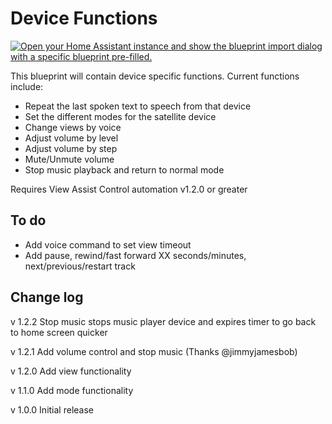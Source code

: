 # Device Functions

[![Open your Home Assistant instance and show the blueprint import dialog with a specific blueprint pre-filled.](https://my.home-assistant.io/badges/blueprint_import.svg)](https://my.home-assistant.io/redirect/blueprint_import/?blueprint_url=https%3A%2F%2Fraw.githubusercontent.com%2Fdinki%2FView-Assist%2Fmain%2FView+Assist+custom+sentences%2FDevice+Functions%2Fblueprint-devicefunctions.yaml)

This blueprint will contain device specific functions.  Current functions include:

* Repeat the last spoken text to speech from that device
* Set the different modes for the satellite device
* Change views by voice
* Adjust volume by level
* Adjust volume by step
* Mute/Unmute volume
* Stop music playback and return to normal mode

Requires View Assist Control automation v1.2.0 or greater

## To do

* Add voice command to set view timeout
* Add pause, rewind/fast forward XX seconds/minutes, next/previous/restart track

## Change log

v 1.2.2 Stop music stops music player device and expires timer to go back to home screen quicker

v 1.2.1 Add volume control and stop music (Thanks @jimmyjamesbob)

v 1.2.0 Add view functionality

v 1.1.0 Add mode functionality

v 1.0.0 Initial release

